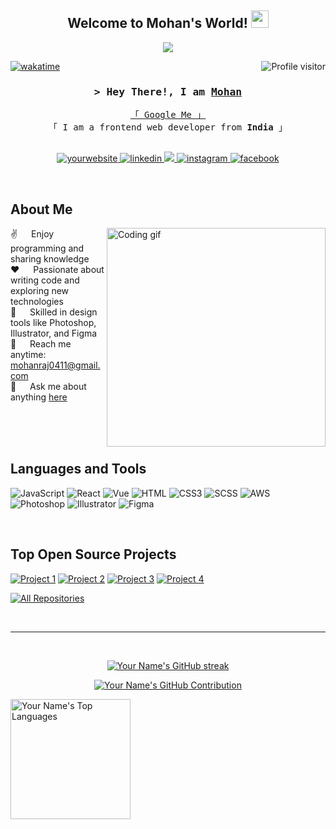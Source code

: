 <h2 align="center">
  Welcome to Mohan's World!
  <img src="https://media.giphy.com/media/hvRJCLFzcasrR4ia7z/giphy.gif" width="28">
</h2>

<p align="center">
  <a href="https://github.com/mohanraj041188"><img src="https://readme-typing-svg.herokuapp.com/?lines=Frontend%20Developer;React%20%7C%20Vue%20Specialist;JavaScript%20Enthusiast;AWS%20Certified;Design%20Expert;Always%20Learning%20New%20Things&center=true&width=480&height=45"></a>
</p>

<a href="https://komarev.com/ghpvc/?username=mohanraj041188">
  <img align="right" src="https://komarev.com/ghpvc/?username=mohanraj041188&label=Visitors&color=0e75b6&style=flat" alt="Profile visitor" />
</a>

[![wakatime](https://wakatime.com/badge/user/yourwakatimeid.svg)](https://wakatime.com/@yourwakatimeid)

<h3 align="center">
  <samp>&gt; Hey There!, I am
    <b><a target="_blank" href="https://yourwebsite.com">Mohan</a></b>
  </samp>
</h3>

<p align="center"> 
  <samp>
    <a href="https://www.google.com/search?q=mohan+raj+0411">「 Google Me 」</a>
    <br>
    「 I am a frontend web developer from <b>India</b> 」
    <br>
    <br>
  </samp>
</p>

<p align="center">
 <a href="https://yourwebsite.com" target="blank">
  <img src="https://img.shields.io/badge/Website-DC143C?style=for-the-badge&logo=medium&logoColor=white" alt="yourwebsite" />
 </a>
 <a href="https://linkedin.com/in/mohanraj0411" target="_blank">
  <img src="https://img.shields.io/badge/LinkedIn-0077B5?style=for-the-badge&logo=linkedin&logoColor=white" alt="linkedin"/>
 </a>
 <a href="https://twitter.com/mohanraj0411" target="_blank">
  <img src="https://img.shields.io/badge/Twitter-1DA1F2?style=for-the-badge&logo=twitter&logoColor=white" />
 </a>
 <a href="https://instagram.com/mohanraj0411" target="_blank">
  <img src="https://img.shields.io/badge/Instagram-fe4164?style=for-the-badge&logo=instagram&logoColor=white" alt="instagram" />
 </a> 
 <a href="https://facebook.com/mohanraj0411" target="_blank">
  <img src="https://img.shields.io/badge/Facebook-20BEFF?&style=for-the-badge&logo=facebook&logoColor=white" alt="facebook" />
  </a> 
</p>

<br />

## About Me

<p>
 <img align="right" width="350" src="https://user-images.githubusercontent.com/69011963/137184767-79a13ec7-1bb3-4341-a6da-3a149c9c159a.gif" alt="Coding gif" />
  
 ✌️ &emsp; Enjoy programming and sharing knowledge<br/>
 ❤️ &emsp; Passionate about writing code and exploring new technologies<br/>
 🎨 &emsp; Skilled in design tools like Photoshop, Illustrator, and Figma<br/>
 📧 &emsp; Reach me anytime: mohanraj0411@gmail.com<br/>
 💬 &emsp; Ask me about anything [here](https://github.com/mohanraj041188/mohanraj041188/issues)

</p>

<br/>
<br/>
<br/>

## Languages and Tools

![JavaScript](https://img.shields.io/badge/JavaScript-F0DB4F?style=for-the-badge&labelColor=black&logo=javascript&logoColor=F0DB4F)
![React](https://img.shields.io/badge/-React-61DBFB?style=for-the-badge&labelColor=black&logo=react&logoColor=61DBFB)
![Vue](https://img.shields.io/badge/Vue.js-35495E?style=for-the-badge&logo=vue.js&logoColor=4FC08D)
![HTML](https://img.shields.io/badge/HTML5-E34F26?style=for-the-badge&logo=html5&logoColor=white)
![CSS3](https://img.shields.io/badge/CSS3-1572B6?style=for-the-badge&logo=css3&logoColor=white)
![SCSS](https://img.shields.io/badge/Sass-CC6699?style=for-the-badge&logo=sass&logoColor=white)
![AWS](https://img.shields.io/badge/AWS-232F3E?style=for-the-badge&logo=amazon-aws&logoColor=white)
![Photoshop](https://img.shields.io/badge/Photoshop-31A8FF?style=for-the-badge&logo=adobe-photoshop&logoColor=white)
![Illustrator](https://img.shields.io/badge/Illustrator-FF9A00?style=for-the-badge&logo=adobe-illustrator&logoColor=white)
![Figma](https://img.shields.io/badge/Figma-F24E1E?style=for-the-badge&logo=figma&logoColor=white)

<br/>

## Top Open Source Projects

[![Project 1](https://github-readme-stats.vercel.app/api/pin/?username=mohanraj0411&repo=project1&border_color=7F3FBF&bg_color=0D1117&title_color=C9D1D9&text_color=8B949E&icon_color=7F3FBF)](https://github.com/mohanraj0411/project1)
[![Project 2](https://github-readme-stats.vercel.app/api/pin/?username=mohanraj0411&repo=project2&border_color=7F3FBF&bg_color=0D1117&title_color=C9D1D9&text_color=8B949E&icon_color=7F3FBF)](https://github.com/mohanraj0411/project2)
[![Project 3](https://github-readme-stats.vercel.app/api/pin/?username=mohanraj0411&repo=project3&border_color=7F3FBF&bg_color=0D1117&title_color=C9D1D9&text_color=8B949E&icon_color=7F3FBF)](https://github.com/mohanraj0411/project3)
[![Project 4](https://github-readme-stats.vercel.app/api/pin/?username=mohanraj0411&repo=project4&border_color=7F3FBF&bg_color=0D1117&title_color=C9D1D9&text_color=8B949E&icon_color=7F3FBF)](https://github.com/mohanraj0411/project4)

<p align="left">
  <a href="https://github.com/mohanraj0411?tab=repositories" target="_blank"><img alt="All Repositories" title="All Repositories" src="https://img.shields.io/badge/-All%20Repos-2962FF?style=for-the-badge&logo=koding&logoColor=white"/></a>
</p>

<br/>
<hr/>
<br/>

<p align="center">
  <a href="https://github.com/mohanraj0411">
    <img src="https://github-readme-streak-stats.herokuapp.com/?user=mohanraj0411&theme=radical&border=7F3FBF&background=0D1117" alt="Your Name's GitHub streak"/>
  </a>
</p>

<p align="center">
  <a href="https://github.com/mohanraj0411">
    <img src="https://github-profile-summary-cards.vercel.app/api/cards/profile-details?username=mohanraj0411&theme=radical" alt="Your Name's GitHub Contribution"/>
  </a>
</p>

<a> 
  <!-- <a href="https://github.com/mohanraj0411"><img alt="Your Name's Github Stats" src="https://denvercoder1-github-readme-stats.vercel.app/api?username=mohanraj0411&show_icons=true&count_private=true&theme=react&border_color=7F3FBF&bg_color=0D1117&title_color=F85D7F&icon_color=F8D866" height="192px" width="49.5%"/></a> -->
  <a href="https://github.com/mohanraj0411"><img alt="Your Name's Top Languages" src="https://denvercoder1-github-readme-stats.vercel.app/api/top-langs/?username=mohanraj0411&langs_count=8&layout=compact&theme=react&border_color=7F3FBF&bg_color=0D1117&title_color=F85D7F&icon_color=F8D866" height="192px"/></a>
  <br/>
</a>

<!-- ![Your Name's Graph](https://github-readme-activity-graph.vercel.app/graph?username=mohanraj0411&custom_title=Your%20Name's%20GitHub%20Activity%20Graph&bg_color=0D1117&color=7F3FBF&line=7F3FBF&point=7F3FBF&area_color=FFFFFF&title_color=FFFFFF&area=true) -->
